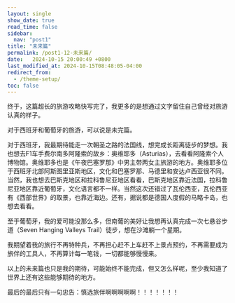 ```yaml
---
layout: single
show_date: true
read_time: false
sidebar:
  nav: "post1"
title: "未来篇"
permalink: /post1-12-未来篇/
date:   2024-10-15 20:00:49 +0800
last_modified_at: 2024-10-15T08:48:05-04:00
redirect_from:
  - /theme-setup/
toc: false
---
```


终于，这篇超长的旅游攻略快写完了，<span class="text-Red">我更多的是想通过文字留住自己曾经对旅游认真的样子</span>。

对于西班牙和葡萄牙的旅游，可以说是未完篇。

对于西班牙，我最期待能走一次朝圣之路的法国线，想完成长距离徒步的梦想。我也想去F1车手费尔南多阿隆索的故乡：奥维耶多（Asturias），去看看阿隆索个人博物馆。奥维耶多也是《午夜巴塞罗那》中男主带两女主旅游的地方。奥维耶多位于西班牙北部阿斯图里亚斯地区，文化和巴塞罗那、马德里和安达卢西亚很不同。当然，我也想去巴斯克地区和拉科鲁尼亚地区看看，巴斯克地区靠近法国，拉科鲁尼亚地区靠近葡萄牙，文化语言都不一样。当然这次还错过了瓦伦西亚，瓦伦西亚有《西部世界》的取景，也靠近海边。还有，据说都是德国人度假的马略卡岛，也想去看看。

至于葡萄牙，我的爱可能没那么多，但南葡的美好让我想再认真完成一次七悬谷步道（Seven Hanging Valleys Trail）徒步，想在沙滩躺一个星期。

我期望着我的旅行不再特种兵，不再担心赶不上车赶不上景点预约，不再需要成为旅伴的工具人，不再算计每一笔钱，一切都能够慢慢来。

以上的未来篇也只是我的期待，可能始终不能完成，但又怎么样呢，至少我知道了世界上还有这些能够期待的地方<span class="text-Red"><i class="fa-solid fa-heart"></i></span>。

<span class="text-Red">最后的最后只有一句忠告：慎选旅伴啊啊啊啊啊！！！！！！！</span>
